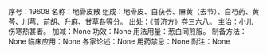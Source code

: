 序号：19608
名称：地骨皮散
组成：地骨皮、白茯苓、麻黄（去节）、白芍药、黄芩、川芎、前胡、升麻、甘草各等分。
出处：《普济方》卷三六八。
主治：小儿伤寒热甚者。
加减：None
功效：None
用法用量：葱白同煎服。
制备方法：None
临床应用：None
各家论述：None
用药禁忌：None
附注：None
